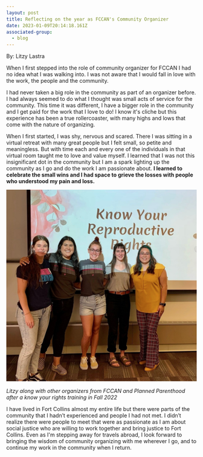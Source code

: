 ```yaml
---
layout: post
title: Reflecting on the year as FCCAN's Community Organizer
date: 2023-01-09T20:14:18.161Z
associated-group:
  - blog
---
```

By: Litzy Lastra

When I first stepped into the role of community organizer for FCCAN I had no idea what I was walking into. I was not aware that I would fall in love with the work, the people and the community. 

I had never taken a big role in the community as part of an organizer before. I had always seemed to do what I thought was small acts of service for the community. This time it was different, I have a bigger role in the community and I get paid for the work that I love to do! I know it's cliche but this experience has been a true rollercoaster, with many highs and lows that come with the nature of organizing. 

When I first started, I was shy, nervous and scared. There I was sitting in a virtual retreat with many great people but I felt small, so petite and meaningless. But with time each and every one of the individuals in that virtual room taught me to love and value myself. I learned that I was not this insignificant dot in the community but I am a spark lighting up the community as I go and do the work I am passionate about. **I learned to celebrate the small wins and I had space to grieve the losses with people who understood my pain and loss.** 

![](/media/screen-shot-2023-01-09-at-1.17.33-pm.png)

*Litzy along with other organizers from FCCAN and Planned Parenthood after a know your rights training in Fall 2022*

I have lived in Fort Collins almost my entire life but there were parts of the community that I hadn’t experienced and people I had not met. I didn’t realize there were people to meet that were as passionate as I am about social justice who are willing to work together and bring justice to Fort Collins. Even as I'm stepping away for travels abroad, I look forward to bringing the wisdom of community organizing with me wherever I go, and to continue my work in the community when I return.